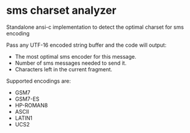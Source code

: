 # sms charset analyzer
Standalone ansi-c implementation to detect the optimal charset for sms encoding

Pass any UTF-16 encoded string buffer and the code will output:
- The most optimal sms encoder for this message.
- Number of sms messages needed to send it.
- Characters left in the current fragment.

Supported encodings are:
- GSM7
- GSM7-ES
- HP-ROMAN8
- ASCII
- LATIN1
- UCS2

